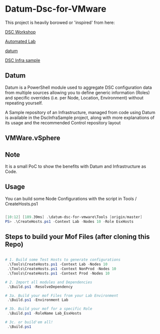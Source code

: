 # Datum-Dsc-for-VMware

This project is heavily borowed or 'inspired' from here:

[DSC Workshop](https://github.com/AutomatedLab/DscWorkshop)

[Automated Lab](https://github.com/AutomatedLab/AutomatedLab)

[datum](https://github.com/gaelcolas/datum)

[DSC Infra sample](https://github.com/gaelcolas/DscInfraSample)

## Datum

Datum is a PowerShell module used to aggregate DSC configuration data from multiple sources allowing you to define generic information (Roles) and specific overrides (i.e. per Node, Location, Environment) without repeating yourself.

A Sample repository of an Infrastructure, managed from code using Datum is available in the DscInfraSample project, along with more explanations of its usage and the recommended Control repository layout

## VMWare.vSphere

## Note

It is a small PoC to show the benefits with Datum and Infrastructure as Code.

## Usage

You can build some Node Configurations with the script in Tools / CreateHosts.ps1

```Powershell

[10:12] [189.39ms] .\datum-dsc-for-vmware\Tools [origin/master]
PS> .\CreateHosts.ps1 -Context Lab -Nodes 10 -Role EsxHosts

```

## Steps to build your Mof Files (after cloning this Repo)

```Powershell

# 1. Build some Test Hosts to generate configurations
 .\Tools\CreateHosts.ps1 -Context Lab -Nodes 10
 .\Tools\CreateHosts.ps1 -Context NonProd -Nodes 10
 .\Tools\CreateHosts.ps1 -Context Prod -Nodes 10

# 2. Import all modules and Dependencies
 .\Build.ps1 -ResolveDependency

# 3a. Build your mof Files from your Lab Environment
 .\Build.ps1 -Environment Lab

# 3b. Build your mof for a specific Role
 .\Build.ps1 -RoleName Lab_EsxHosts

# 3c. or build'em all!
 .\Build.ps1

```
